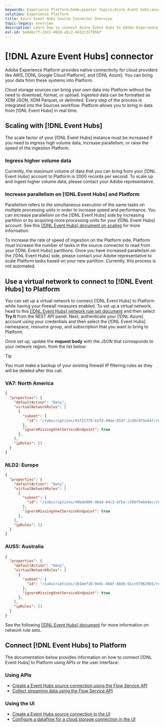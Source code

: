 ```yaml
---
keywords: Experience Platform;home;popular topics;Azure Event Hubs;azure event hubs;Event Hubs;event hubs
solution: Experience Platform
title: Azure Event Hubs Source Connector Overview
topic-legacy: overview
description: Learn how to connect Azure Event Hubs to Adobe Experience Platform using APIs or the user interface.
exl-id: b4d4bc7f-2241-482d-a5c2-4422c31705bf
---
```


# [!DNL Azure Event Hubs] connector

Adobe Experience Platform provides native connectivity for cloud providers like AWS, [!DNL Google Cloud Platform], and [!DNL Azure]. You can bring your data from these systems into Platform.

Cloud storage sources can bring your own data into Platform without the need to download, format, or upload. Ingested data can be formatted as XDM JSON, XDM Parquet, or delimited. Every step of the process is integrated into the Sources workflow. Platform allows you to bring in data from [!DNL Event Hubs] in real time.

## Scaling with [!DNL Event Hubs]

The scale factor of your [!DNL Event Hubs] instance must be increased if you need to ingress high volume data, increase parallelism, or raise the speed of the ingestion Platform.

### Ingress higher volume data

Currently, the maximum volume of data that you can bring from your [!DNL Event Hubs] account to Platform is 2000 records per second. To scale up and ingest higher volume data, please contact your Adobe representative.

### Increase parallelism on [!DNL Event Hubs] and Platform

Parallelism refers to the simultaneous execution of the same tasks on multiple processing units in order to increase speed and performance. You can increase parallelism on the [!DNL Event Hubs] side by increasing partition or by acquiring more processing units for your [!DNL Event Hubs] account. See this [[!DNL Event Hubs] document on scaling](https://docs.microsoft.com/en-us/azure/event-hubs/event-hubs-scalability) for more information.

To increase the rate of speed of ingestion on the Platform side, Platform must increase the number of tasks in the source connector to read from your [!DNL Event Hubs] partitions. Once you have increased parallelism on the [!DNL Event Hubs] side, please contact your Adobe representative to scale Platform tasks based on your new partition. Currently, this process is not automated.

## Use a virtual network to connect to [!DNL Event Hubs] to Platform

You can set up a virtual network to connect [!DNL Event Hubs] to Platform while having your firewall measures enabled. To set up a virtual network, head to this [[!DNL Event Hubs] network rule set document](https://docs.microsoft.com/en-us/rest/api/eventhub/preview/namespaces-network-rule-set/create-or-update-network-rule-set#code-try-0) and then select **Try It** from the REST API panel. Next, authenticate your [!DNL Azure] account using your credentials and then select the [!DNL Event Hubs] namespace, resource group, and subscription that you want to bring to Platform.

Once set up, update the **request body** with the JSON that corresponds to your network region, from the list below:

>[!TIP]
>
>You must make a backup of your existing firewall IP filtering rules as they will be deleted after this call.

### VA7: North America

```json
{
  "properties": {
    "defaultAction": "Deny",
    "virtualNetworkRules": [
      {
        "subnet": {
          "id": "/subscriptions/93f21779-b1fd-49ee-8547-2cdbc979a44f/resourceGroups/ethos_12_prod_va7_network/providers/Microsoft.Network/virtualNetworks/ethos_12_prod_va7_network_10_19_144_0_22/subnets/ethos_12_prod_va7_network_10_19_144_0_22"
        },
        "ignoreMissingVnetServiceEndpoint": true
      },
    ],
    "ipRules": []
  }
}
```

### NLD2: Europe

```json
{
  "properties": {
    "defaultAction": "Deny",
    "virtualNetworkRules": [
      {
        "subnet": {
          "id": "/subscriptions/40bde086-46ad-44c3-afba-c306f54b64ec/resourceGroups/ethos_12_prod_va7_network/providers/Microsoft.Network/virtualNetworks/ethos_12_prod_nld2_network_10_20_40_0_23/subnets/ethos_12_prod_nld2_network_10_20_40_0_23"
        },
        "ignoreMissingVnetServiceEndpoint": true
      },
    ],
    "ipRules": []
  }
}
```

### AUS5: Australia

```json
{
  "properties": {
    "defaultAction": "Deny",
    "virtualNetworkRules": [
      {
        "subnet": {
          "id": "/subscriptions/1618ef18-9edc-48bf-88dd-61cc979629b5/resourceGroups/ethos_12_prod_aus5_network/providers/Microsoft.Network/virtualNetworks/ethos_12_prod_aus5_network_10_21_116_0_22/subnets/ethos_12_prod_aus5_network_10_21_116_0_22"
        },
        "ignoreMissingVnetServiceEndpoint": true
      },
    ],
    "ipRules": []
  }
}
```

See the following [[!DNL Event Hubs] document](https://docs.microsoft.com/en-us/rest/api/eventhub/preview/namespaces-network-rule-set/create-or-update-network-rule-set) for more information on network rule sets.

## Connect [!DNL Event Hubs] to Platform

The documentation below provides information on how to connect [!DNL Event Hubs] to Platform using APIs or the user interface:

### Using APIs

- [Create a Event Hubs source connection using the Flow Service API](../../tutorials/api/create/cloud-storage/eventhub.md)
- [Collect streaming data using the Flow Service API](../../tutorials/api/collect/streaming.md)

### Using the UI

- [Create a Event Hubs source connection in the UI](../../tutorials/ui/create/cloud-storage/eventhub.md)
- [Configure a dataflow for a cloud storage connection in the UI](../../tutorials/ui/dataflow/streaming/cloud-storage-streaming.md)
